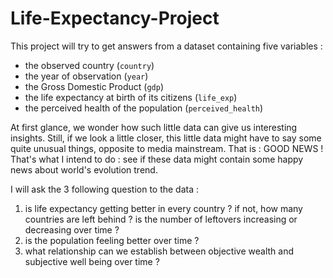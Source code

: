 # Life-Expectancy-Project

This project will try to get answers from a dataset containing five variables : 
* the observed country (`country`)
* the year of observation (`year`)
* the Gross Domestic Product (`gdp`)
* the life expectancy at birth of its citizens (`life_exp`)
* the perceived health of the population (`perceived_health`)


At first glance, we wonder how such little data can give us interesting insights. Still, if we look a little closer, this little data might have to say some quite unusual things, opposite to media mainstream. That is : GOOD NEWS ! That's what I intend to do : see if these data might contain some happy news about world's evolution trend. 

I will ask the 3 following question to the data : 
1. is life expectancy getting better in every country ? if not, how many countries are left behind ? is the number of leftovers increasing or decreasing over time ?
2. is the population feeling better over time ? 
3. what relationship can we establish between objective wealth and subjective well being over time ? 
